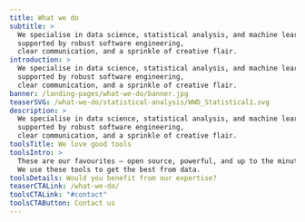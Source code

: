 ```yaml
---
title: What we do
subtitle: >
  We specialise in data science, statistical analysis, and machine learning, 
  supported by robust software engineering, 
  clear communication, and a sprinkle of creative flair.
introduction: >
  We specialise in data science, statistical analysis, and machine learning, 
  supported by robust software engineering, 
  clear communication, and a sprinkle of creative flair.
banner: /landing-pages/what-we-do/banner.jpg
teaserSVG: /what-we-do/statistical-analysis/WWD_Statistical1.svg
description: >
  We specialise in data science, statistical analysis, and machine learning, 
  supported by robust software engineering, 
  clear communication, and a sprinkle of creative flair.
toolsTitle: We love good tools
toolsIntro: >
  These are our favourites — open source, powerful, and up to the minute.
  We use these tools to get the best from data.
toolsDetails: Would you benefit from our expertise?
teaserCTALink: /what-we-do/
toolsCTALink: "#contact"
toolsCTAButton: Contact us
---
```

